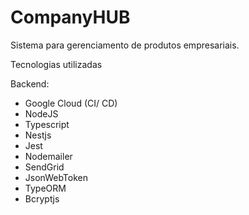 # CompanyHUB
Sistema para gerenciamento de produtos empresariais.

Tecnologias utilizadas 

Backend:

- Google Cloud (CI/ CD)
- NodeJS
- Typescript
- Nestjs
- Jest
- Nodemailer
- SendGrid
- JsonWebToken
- TypeORM
- Bcryptjs
